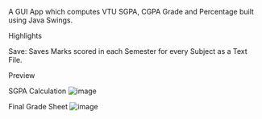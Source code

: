 A GUI App which computes VTU SGPA, CGPA Grade and Percentage built using Java Swings.

Highlights


Save: Saves Marks scored in each Semester for every Subject as a Text File.


Preview


SGPA Calculation
![image](https://github.com/user-attachments/assets/05cc91e8-c2ce-4f7e-a445-dcbbef095dd5)

Final Grade Sheet
![image](https://github.com/user-attachments/assets/01492737-a81b-4e35-add1-f8e8d2f9ca55)


